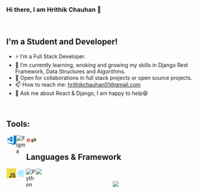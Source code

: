 ### Hi there, I am Hrithik Chauhan 👋   
<br>         
           
 ## I'm a Student and Developer!  
- ⚡ I’m a Full Stack Developer.         
- 🌱 I’m currently learning, wroking and growing my skills in Django Rest Framework, Data Structures and Algorithms.            
- 🤝 Open for collaborations in full stack projects or open source projects.   
- 📫 How to reach me: hrithikchauhan01@gmail.com  
- 💬 Ask me about React & Django, I am happy to help😄 
<!-- - 🤔 I’m looking for help with backend services and API's. -->  
<!--- 🥅 2020 Goals: Contribute more to Open Source projects -->   
 <!-- - ⚡ Fun fact: Remember  places you've traveled and memorable experiences you've had on your journies. -->    
      
 <br>   
 

## Tools: 

<img align="left" alt="Visual Studio Code" width="26px" src="https://raw.githubusercontent.com/github/explore/80688e429a7d4ef2fca1e82350fe8e3517d3494d/topics/visual-studio-code/visual-studio-code.png" />
<img align="left" alt="Figma" width="27px" src="https://img.icons8.com/windows/32/000000/figma.png"/>
<img align="left" alt="Git" width="27px" src="https://raw.githubusercontent.com/github/explore/80688e429a7d4ef2fca1e82350fe8e3517d3494d/topics/git/git.png" />
<br>

## Languages & Framework 

<img align="left" alt="JavaScript" width="26px" src="https://raw.githubusercontent.com/github/explore/80688e429a7d4ef2fca1e82350fe8e3517d3494d/topics/javascript/javascript.png" />
<img align="left" alt="React" width="26px" src="https://raw.githubusercontent.com/github/explore/80688e429a7d4ef2fca1e82350fe8e3517d3494d/topics/react/react.png" />
<img align="left" alt="Python" width="26px" src="https://img.icons8.com/color/48/000000/python.png" />   
<img align="left alt="Django" width="27px" src="https://img.icons8.com/color/48/000000/django.png"/>



<br>

<p align = "center">
  <img src = "https://github-readme-stats.vercel.app/api?username=Hrithik5&show_icons=true&theme=bear&line_height=27">
 </p>
<!-- ![Hrithik's github stats](https://github-readme-stats.vercel.app/api?username=Hrithik5&show_icons=true&hide_border=truetheme=cobalt) -->

                      
